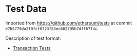 # Test Data

Imported from https://github.com/ethereum/tests at commit
`e7b5779da2f0fcf0723f83ec602795b7dff67f4c`.

Description of test format:

- [Transaction Tests](https://ethereum-tests.readthedocs.io/en/latest/test_types/transaction_tests.html)